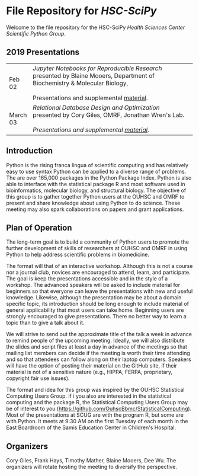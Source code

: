 File Repository for *HSC-SciPy*
 ============

Welcome to the file repository for the HSC-SciPy *Health Sciences Center Scientific Python Group*.  



## 2019 Presentations

|        |                    |
| ------ | ------------------ |
| Feb<br/>02|*Jupyter Notebooks for Reproducible Research*<br/>presented by Blaine Mooers, Department of Biochemistry & Molecular Biology, <br/><br/>Presentations and supplemental [material](./2019/02_February/). |
| March<br/>03|*Relational Database Design and Optimization*<br/>presented by Cory Giles, OMRF, Jonathan Wren's Lab.<br/><br/>*Presentations and supplemental [material](./2019/03_March/)*. |


## Introduction

Python is the rising franca lingua of scientific computing and has relatively easy to use syntax   Python can be applied to a diverse range of problems. The are over 165,000 packages in the Python Package Index. Python is also able to interface with the statistical package R and most software used in bioinformatics, molecular biology, and structural biology.  The objective of this group is to gather together Python users at the OUHSC and OMRF to present and share knowledge about using Python to do science. These meeting may also spark collaborations on papers and grant applications.
 
 
## Plan of Operation
The long-term goal is to build a community of Python users to promote the further development of skills of researchers at OUHSC and OMRF in using Python to help address scientific problems in biomedicine.
 
The format will that of an interactive workshop. Although this is not a course nor a journal club, novices are encouraged to attend, learn, and participate. The goal is keep the presentations accessible and in the style of a workshop. The advanced speakers will be asked to include material for beginners so that everyone can leave the presentations with new and useful knowledge. Likewise, although the presentation may be about a domain specific topic, its introduction should be long enough to include material of general applicability that most users can take home. Beginning users are strongly encouraged to give presentations. There no better way to learn a topic than to give a talk about it.
 
We will strive to send out the approximate title of the talk a week in advance to remind people of the upcoming meeting. Ideally, we will also distribute the slides and script files at least a day in advance of the meetings so that mailing list members can decide if the meeting is worth their time attending and so that attendees can follow along on their laptop computers. Speakers will have the option of posting their material on the GitHub site, if their material is not of a sensitive nature (e.g., HIPPA, FERPA, proprietary, copyright fair use issues).
 
The format and idea for this group was inspired by the OUHSC Statistical Computing Users Group. If i you also are interested in the statistical computing and the package R, the Statistical Computing Users Group may be of interest to you (https://github.com/OuhscBbmc/StatisticalComputing). Most of the presentations at SCUG are with the program R, but some are with Python. It meets at 9:30 AM on the first Tuesday of each month in the East Boardroom of the Samis Education Center in Children's Hospital.
 
 
## Organizers
 
Cory Giles, Frank Hays, Timothy Mather, Blaine Mooers, Dee Wu. The organizers will rotate hosting the meeting to diversify the perspective.
 
